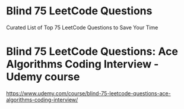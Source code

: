 # Blind 75 LeetCode Questions
Curated List of Top 75 LeetCode Questions to Save Your Time

# Blind 75 LeetCode Questions: Ace Algorithms Coding Interview - Udemy course
https://www.udemy.com/course/blind-75-leetcode-questions-ace-algorithms-coding-interview/
